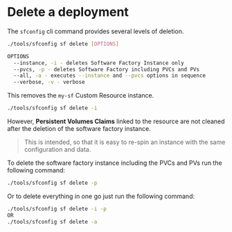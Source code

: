 # Delete a deployment

The `sfconfig` cli command provides several levels of deletion.


```sh
./tools/sfconfig sf delete [OPTIONS]

OPTIONS
  --instance, -i - deletes Software Factory Instance only
  --pvcs, -p - deletes Software Factory including PVCs and PVs
  --all, -a - executes --instance and --pvcs options in sequence
  --verbose, -v - verbose
```

This removes the `my-sf` Custom Resource instance.

```sh
./tools/sfconfig sf delete -i
```

However, **Persistent Volumes Claims** linked to the resource are not cleaned after the deletion of the software factory instance.

> This is intended, so that it is easy to re-spin an instance with the same configuration and data.

To delete the software factory instance including the PVCs and PVs run the following command:

```sh
./tools/sfconfig sf delete -p
```

Or to delete everything in one go just run the following command:

```sh
./tools/sfconfig sf delete -i -p
OR
./tools/sfconfig sf delete -a
```